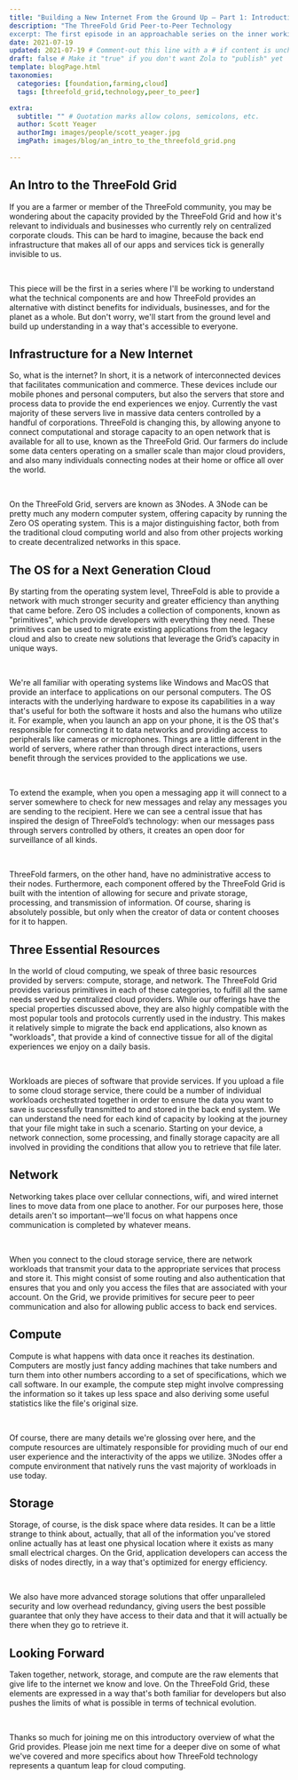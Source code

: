 ```yaml
---
title: "Building a New Internet From the Ground Up – Part 1: Introduction" # Quotation marks allow colons, semicolons, etc.
description: "The ThreeFold Grid Peer-to-Peer Technology
excerpt: The first episode in an approachable series on the inner workings of the ThreeFold Grid." # Quotation marks allow colons, semicolons, etc.
date: 2021-07-19
updated: 2021-07-19 # Comment-out this line with a # if content is unchanged
draft: false # Make it "true" if you don't want Zola to "publish" yet
template: blogPage.html
taxonomies:
  categories: [foundation,farming,cloud]
  tags: [threefold_grid,technology,peer_to_peer]

extra:
  subtitle: "" # Quotation marks allow colons, semicolons, etc.
  author: Scott Yeager
  authorImg: images/people/scott_yeager.jpg
  imgPath: images/blog/an_intro_to_the_threefold_grid.png
  
---
```


## An Intro to the ThreeFold Grid

If you are a farmer or member of the ThreeFold community, you may be wondering about the capacity provided by the ThreeFold Grid and how it's relevant to individuals and businesses who currently rely on centralized corporate clouds. This can be hard to imagine, because the back end infrastructure that makes all of our apps and services tick is generally invisible to us. 

<br>

This piece will be the first in a series where I'll be working to understand what the technical components are and how ThreeFold provides an alternative with distinct benefits for individuals, businesses, and for the planet as a whole. But don't worry, we'll start from the ground level and build up understanding in a way that's accessible to everyone.

## Infrastructure for a New Internet

So, what is the internet? In short, it is a network of interconnected devices that facilitates communication and commerce. These devices include our mobile phones and personal computers, but also the servers that store and process data to provide the end experiences we enjoy. Currently the vast majority of these servers live in massive data centers controlled by a handful of corporations. ThreeFold is changing this, by allowing anyone to connect computational and storage capacity to an open network that is available for all to use, known as the ThreeFold Grid. Our farmers do include some data centers operating on a smaller scale than major cloud providers, and also many individuals connecting nodes at their home or office all over the world.

<br>

On the ThreeFold Grid, servers are known as 3Nodes. A 3Node can be pretty much any modern computer system, offering capacity by running the Zero OS operating system. This is a major distinguishing factor, both from the traditional cloud computing world and also from other projects working to create decentralized networks in this space. 

## The OS for a Next Generation Cloud

By starting from the operating system level, ThreeFold is able to provide a network with much stronger security and greater efficiency than anything that came before. Zero OS includes a collection of components, known as "primitives", which provide developers with everything they need. These primitives can be used to migrate existing applications from the legacy cloud and also to create new solutions that leverage the Grid’s capacity in unique ways.

<br>

We're all familiar with operating systems like Windows and MacOS that provide an interface to applications on our personal computers. The OS interacts with the underlying hardware to expose its capabilities in a way that's useful for both the software it hosts and also the humans who utilize it. For example, when you launch an app on your phone, it is the OS that's responsible for connecting it to data networks and providing access to peripherals like cameras or microphones. Things are a little different in the world of servers, where rather than through direct interactions, users benefit through the services provided to the applications we use.

<br>

To extend the example, when you open a messaging app it will connect to a server somewhere to check for new messages and relay any messages you are sending to the recipient. Here we can see a central issue that has inspired the design of ThreeFold’s technology: when our messages pass through servers controlled by others, it creates an open door for surveillance of all kinds.

<br>

ThreeFold farmers, on the other hand, have no administrative access to their nodes. Furthermore, each component offered by the ThreeFold Grid is built with the intention of allowing for secure and private storage, processing, and transmission of information. Of course, sharing is absolutely possible, but only when the creator of data or content chooses for it to happen.

## Three Essential Resources

In the world of cloud computing, we speak of three basic resources provided by servers: compute, storage, and network. The ThreeFold Grid provides various primitives in each of these categories, to fulfill all the same needs served by centralized cloud providers. While our offerings have the special properties discussed above, they are also highly compatible with the most popular tools and protocols currently used in the industry. This makes it relatively simple to migrate the back end applications, also known as "workloads", that provide a kind of connective tissue for all of the digital experiences we enjoy on a daily basis.

<br>

Workloads are pieces of software that provide services. If you upload a file to some cloud storage service, there could be a number of individual workloads orchestrated together in order to ensure the data you want to save is successfully transmitted to and stored in the back end system. We can understand the need for each kind of capacity by looking at the journey that your file might take in such a scenario. Starting on your device, a network connection, some processing, and finally storage capacity are all involved in providing the conditions that allow you to retrieve that file later.

## Network

Networking takes place over cellular connections, wifi, and wired internet lines to move data from one place to another. For our purposes here, those details aren't so important—we'll focus on what happens once communication is completed by whatever means. 

<br>

When you connect to the cloud storage service, there are network workloads that transmit your data to the appropriate services that process and store it. This might consist of some routing and also authentication that ensures that you and only you access the files that are associated with your account. On the Grid, we provide primitives for secure peer to peer communication and also for allowing public access to back end services.

## Compute

Compute is what happens with data once it reaches its destination. Computers are mostly just fancy adding machines that take numbers and turn them into other numbers according to a set of specifications, which we call software. In our example, the compute step might involve compressing the information so it takes up less space and also deriving some useful statistics like the file's original size. 

<br>

Of course, there are many details we're glossing over here, and the compute resources are ultimately responsible for providing much of our end user experience and the interactivity of the apps we utilize. 3Nodes offer a compute environment that natively runs the vast majority of workloads in use today. 

## Storage

Storage, of course, is the disk space where data resides. It can be a little strange to think about, actually, that all of the information you've stored online actually has at least one physical location where it exists as many small electrical charges. On the Grid, application developers can access the disks of nodes directly, in a way that's optimized for energy efficiency. 

<br>

We also have more advanced storage solutions that offer unparalleled security and low overhead redundancy, giving users the best possible guarantee that only they have access to their data and that it will actually be there when they go to retrieve it.

## Looking Forward

Taken together, network, storage, and compute are the raw elements that give life to the internet we know and love. On the ThreeFold Grid, these elements are expressed in a way that's both familiar for developers but also pushes the limits of what is possible in terms of technical evolution. 

<br>

Thanks so much for joining me on this introductory overview of what the Grid provides. Please join me next time for a deeper dive on some of what we've covered and more specifics about how ThreeFold technology represents a quantum leap for cloud computing.

